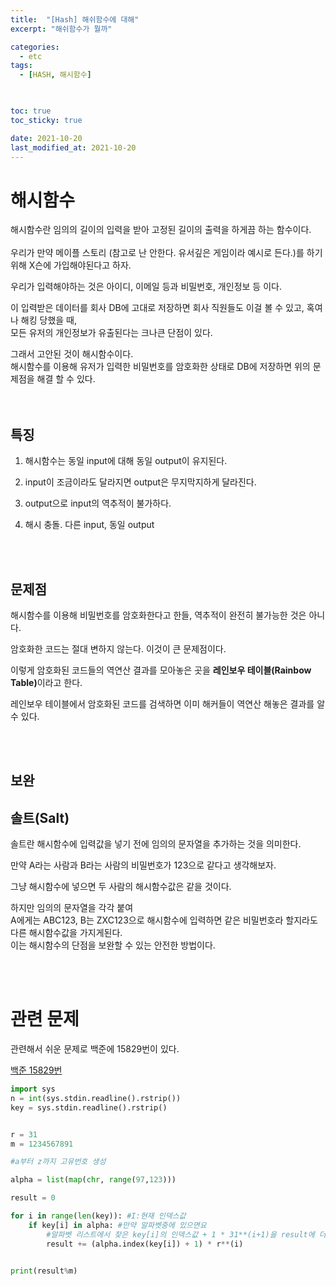 ```yaml
---
title:  "[Hash] 해쉬함수에 대해"
excerpt: "해쉬함수가 뭘까"

categories:
  - etc
tags:
  - [HASH, 해시함수]
  


toc: true
toc_sticky: true

date: 2021-10-20
last_modified_at: 2021-10-20
---
```


# 해시함수

해시함수란 임의의 길이의 입력을 받아 고정된 길이의 출력을 하게끔 하는 함수이다.  
<br>
우리가 만약 메이플 스토리 (참고로 난 안한다. 유서깊은 게임이라 예시로 든다.)를 하기위해 X슨에 가입해야된다고 하자.  

우리가 입력해야하는 것은 아이디, 이메일 등과 비밀번호, 개인정보 등 이다.  

이 입력받은 데이터를 회사 DB에 고대로 저장하면 회사 직원들도 이걸 볼 수 있고, 혹여나 해킹 당했을 때,  
모든 유저의 개인정보가 유출된다는 크나큰 단점이 있다.  

그래서 고안된 것이 해시함수이다.  
해시함수를 이용해 유저가 입력한 비밀번호를 암호화한 상태로 DB에 저장하면 위의 문제점을 해결 할 수 있다.  
<br>
<br>


## 특징

1. 해시함수는 동일 input에 대해 동일 output이 유지된다.  

2. input이 조금이라도 달라지면 output은 무지막지하게 달라진다.  

3. output으로 input의 역추적이 불가하다.

4. 해시 충돌. 다른 input, 동일 output

<br>
<br>

## 문제점

해시함수를 이용해 비밀번호를 암호화한다고 한들, 역추적이 완전히 불가능한 것은 아니다.  

암호화한 코드는 절대 변하지 않는다. 이것이 큰 문제점이다.  

이렇게 암호화된 코드들의 역연산 결과를 모아놓은 곳을 <b>레인보우 테이블(Rainbow Table)</b>이라고 한다.  

레인보우 테이블에서 암호화된 코드를 검색하면 이미 해커들이 역연산 해놓은 결과를 알 수 있다.

<br>
<br>


## 보완

<b><h2>솔트(Salt)</h2></b>  

솔트란 해시함수에 입력값을 넣기 전에 임의의 문자열을 추가하는 것을 의미한다.  

만약 A라는 사람과 B라는 사람의 비밀번호가 123으로 같다고 생각해보자.  

그냥 해시함수에 넣으면 두 사람의 해시함수값은 같을 것이다.  

하지만 임의의 문자열을 각각 붙여  
A에게는 ABC123, B는 ZXC123으로 해시함수에 입력하면 같은 비밀번호라 할지라도  
다른 해시함수값을 가지게된다.  
이는 해시함수의 단점을 보완할 수 있는 안전한 방법이다.

<br>
<br>


# 관련 문제
관련해서 쉬운 문제로 백준에 15829번이 있다. 

[백준 15829번](https://www.acmicpc.net/problem/15829)  

```python
import sys
n = int(sys.stdin.readline().rstrip())
key = sys.stdin.readline().rstrip()


r = 31
m = 1234567891

#a부터 z까지 고유번호 생성

alpha = list(map(chr, range(97,123)))

result = 0

for i in range(len(key)): #I:현재 인덱스값
    if key[i] in alpha: #만약 알파벳중에 있으면요
        #알파벳 리스트에서 찾은 key[i]의 인덱스값 + 1 * 31**(i+1)을 result에 더합니다.
        result += (alpha.index(key[i]) + 1) * r**(i)


print(result%m)
```

